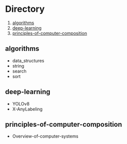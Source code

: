 # Directory
1. [algorithms](#algorithms)
2. [deep-learning](#deep-learning)
3. [principles-of-computer-composition](#pocc)

## algorithms <a name="algorithms"></a>
- data_structures
- string
- search
- sort

## deep-learning <a name="deep-learning"></a>
- YOLOv8
- X-AnyLabeling

## principles-of-computer-composition <a name="pocc"></a>
- Overview-of-computer-systems
